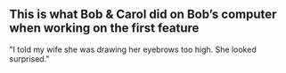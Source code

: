 ## This is what Bob & Carol did on Bob’s computer when working on the first feature

"I told my wife she was drawing her eyebrows too high. She looked surprised."